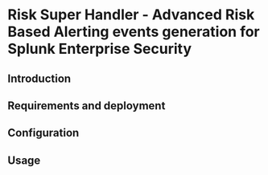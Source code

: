 # Risk Super Handler - Advanced Risk Based Alerting events generation for Splunk Enterprise Security

## Introduction

## Requirements and deployment

## Configuration

## Usage
